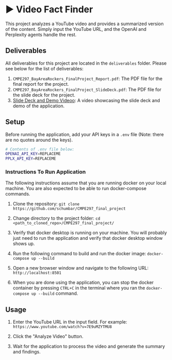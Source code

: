 # ▶️ Video Fact Finder

This project analyzes a YouTube video and provides a summarized version of the content.
Simply input the YouTube URL, and the OpenAI and Perplexity agents handle the rest.

## Deliverables

All deliverables for this project are located in the `deliverables` folder.
Please see below for the list of deliverables:

1. `CMPE297_BayAreaRockers_FinalProject_Report.pdf`: The PDF file for the final report for the project.
2. `CMPE297_BayAreaRockers_FinalProject_SlideDeck.pdf`: The PDF file for the slide deck for the project.
3. [Slide Deck and Demo Videoo](https://youtu.be/2qAIi6h4RcQ): A video showcasing the slide deck and demo of the application.

## Setup

Before running the application, add your API keys in a `.env` file (Note: there are no quotes around the keys).

```bash
# Contents of .env file below:
OPENAI_API_KEY=REPLACEME
PPLX_API_KEY=REPLACEME
```

### Instructions To Run Application

The following instructions assume that you are running docker on your local machine.
You are also expected to be able to run docker-compose commands.

1. Clone the repository:
`git clone https://github.com/schumbar/CMPE297_final_project`

2. Change directory to the project folder:
`cd <path_to_cloned_repo>/CMPE297_final_project/`

3. Verify that docker desktop is running on your machine. You will probably just need to run the application and verify that docker desktop window shows up.

4. Run the following command to build and run the docker image:
`docker-compose up --build`

5. Open a new browser window and navigate to the following URL:
`http://localhost:8501`

6. When you are done using the application, you can stop the docker container by pressing `CTRL+C` in the terminal where you ran the `docker-compose up --build` command.

## Usage

1. Enter the YouTube URL in the input field.
For example:
`https://www.youtube.com/watch?v=7E9uMZYTMU8`

2. Click the "Analyze Video" button.

3. Wait for the application to process the video and generate the summary and findings.
